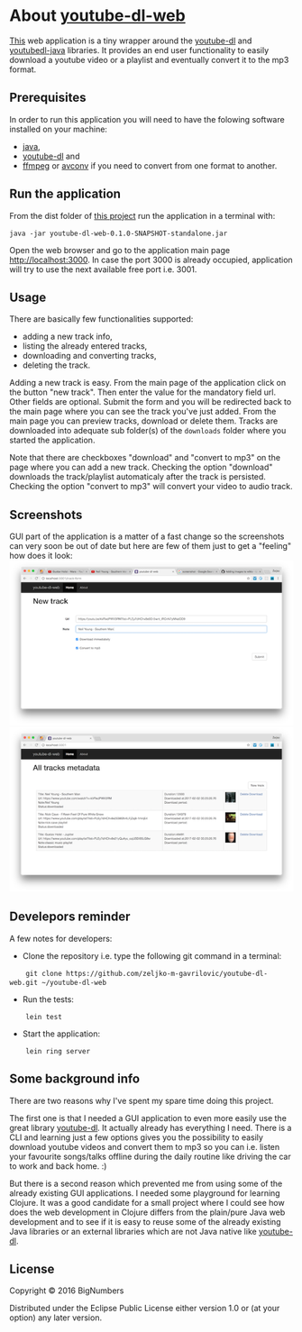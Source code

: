 # About [youtube-dl-web](https://github.com/zeljko-m-gavrilovic/youtube-dl-web.git)

[This](https://github.com/zeljko-m-gavrilovic/youtube-dl-web.git) web application is a tiny wrapper around the [youtube-dl](https://rg3.github.io/youtube-dl) 
and [youtubedl-java](https://github.com/sapher/youtubedl-java) libraries.
It provides an end user functionality to easily download a youtube video or a playlist and eventually 
convert it to the mp3 format.

## Prerequisites

In order to run this application you will need to have the folowing software installed on your 
machine:
* [java](http://www.oracle.com/technetwork/java/javase/downloads/index.html),
* [youtube-dl](https://rg3.github.io/youtube-dl) and
* [ffmpeg](https://www.ffmpeg.org) or [avconv](https://libav.org) if you need to convert 
from one format to another.

## Run the application

From the dist folder of [this project](https://github.com/zeljko-m-gavrilovic/youtube-dl-web.git) run the application in a terminal with:

    java -jar youtube-dl-web-0.1.0-SNAPSHOT-standalone.jar

Open the web browser and go to the application main page 
[http://localhost:3000](http://localhost:3000). In case the port 3000 is already occupied, application will try to use 
the next available free port i.e. 3001.

## Usage

There are basically few functionalities supported: 
* adding a new track info,
* listing the already entered tracks, 
* downloading and converting tracks,
* deleting the track.


Adding a new track is easy. From the main page of the application click on the button "new track". Then enter the value for the mandatory field url. 
Other fields are optional. Submit the form and you will be redirected back to the main page where you can see the track you've just added. 
From the main page you can preview tracks, download or delete them. Tracks are downloaded into adequate sub folder(s) of the `downloads` folder where you
started the application.

Note that there are checkboxes "download" and "convert to mp3" on the page where you can add a new track. Checking the option "download" downloads the
track/playlist automaticaly after the track is persisted. Checking the option "convert to mp3" will convert your video to audio track.


## Screenshots

GUI part of the application is a matter of a fast change so the screenshots can very soon be out of date but here are 
few of them just to get a "feeling" how does it look:
![Form screenshot](https://github.com/zeljko-m-gavrilovic/youtube-dl-web/blob/master/resources/public/form-screenshot.png?raw=true "Form to enter new track")
![List screenshot](https://github.com/zeljko-m-gavrilovic/youtube-dl-web/blob/master/resources/public/list-screenshot.png?raw=true "List of entered tracks")

## Develepors reminder

A few notes for developers:

* Clone the repository i.e. type the following git command in a terminal:

```
    git clone https://github.com/zeljko-m-gavrilovic/youtube-dl-web.git ~/youtube-dl-web 
```
* Run the tests:

```
    lein test
```

* Start the application:

```
    lein ring server
```

## Some background info

There are two reasons why I've spent my spare time doing this project.

The first one is that I needed a GUI application to even more easily use the great library
[youtube-dl](https://rg3.github.io/youtube-dl). It actually already has everything I need. 
There is a CLI and learning just a few options gives you the possibility to easily download 
youtube videos and convert them to mp3 so you can i.e. listen your favourite songs/talks offline 
during the daily routine like driving the car to work and back home. :)

But there is a second reason which prevented me from using some of the already existing GUI applications. 
I needed some playground for learning Clojure. It was a good candidate for a small project where I
could see how does the web development in Clojure differs from the plain/pure Java web development and
to see if it is easy to reuse some of the already existing Java libraries or an external libraries which are not Java native 
like [youtube-dl](https://github.com/zeljko-m-gavrilovic/youtube-dl-web.git).

## License

Copyright © 2016 BigNumbers

Distributed under the Eclipse Public License either version 1.0 or (at your option) any later version.
